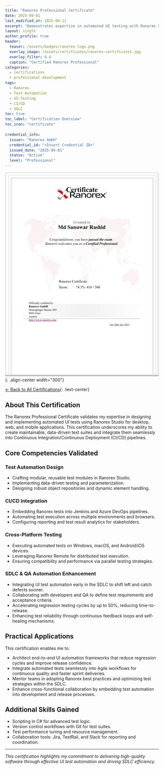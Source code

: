 ```yaml
---
title: "Ranorex Professional Certificate"
date: 2025-09-01
last_modified_at: 2025-09-11
excerpt: "Demonstrates expertise in automated UI testing with Ranorex Studio, enabling robust, maintainable test automation solutions and enhancing SDLC efficiency."
layout: single
author_profile: true
header:
  teaser: /assets/badges/ranorex-logo.png
  overlay_image: /assets/certificates/ranorex-certificate1.jpg
  overlay_filter: 0.4
  caption: "Certified Ranorex Professional"
categories:
  - certifications
  - professional-development
tags:
  - Ranorex
  - Test-Automation
  - UI-Testing
  - CI/CD
  - SDLC
toc: true
toc_label: "Certification Overview"
toc_icon: "certificate"

credential_info:
  issuer: "Ranorex GmbH"
  credential_id: "<Insert Credential ID>"
  issued_date: "2025-09-01"
  status: "Active"
  level: "Professional"
---
```


![Ranorex Professional Certificate](/assets/certificates/ranorex-certificate.jpg){: .align-center width="300"}

[← Back to All Certifications](/certifications/){: .text-center}

## About This Certification

The Ranorex Professional Certificate validates my expertise in designing and implementing automated UI tests using Ranorex Studio for desktop, web, and mobile applications. This certification underscores my ability to create maintainable, data-driven test suites and integrate them seamlessly into Continuous Integration/Continuous Deployment (CI/CD) pipelines.

## Core Competencies Validated

### Test Automation Design
- Crafting modular, reusable test modules in Ranorex Studio.  
- Implementing data-driven testing and parameterization.  
- Designing robust object repositories and dynamic element handling.

### CI/CD Integration
- Embedding Ranorex tests into Jenkins and Azure DevOps pipelines.  
- Automating test execution across multiple environments and browsers.  
- Configuring reporting and test result analytics for stakeholders.

### Cross-Platform Testing
- Executing automated tests on Windows, macOS, and Android/iOS devices.  
- Leveraging Ranorex Remote for distributed test execution.  
- Ensuring compatibility and performance via parallel testing strategies.

### SDLC & QA Automation Enhancement
- Integrating UI test automation early in the SDLC to shift left and catch defects sooner.  
- Collaborating with developers and QA to define test requirements and acceptance criteria.  
- Accelerating regression testing cycles by up to 50%, reducing time-to-release.  
- Enhancing test reliability through continuous feedback loops and self-healing mechanisms.

## Practical Applications

This certification enables me to:
- Architect end-to-end UI automation frameworks that reduce regression cycles and improve release confidence.  
- Integrate automated tests seamlessly into Agile workflows for continuous quality and faster sprint deliveries.  
- Mentor teams in adopting Ranorex best practices and optimizing test strategies within the SDLC.  
- Enhance cross-functional collaboration by embedding test automation into development and release processes.

## Additional Skills Gained

- Scripting in C# for advanced test logic.  
- Version control workflows with Git for test suites.  
- Test performance tuning and resource management.  
- Collaboration tools: Jira, TestRail, and Slack for reporting and coordination.

---

*This certification highlights my commitment to delivering high-quality software through effective UI test automation and driving SDLC efficiency.*
